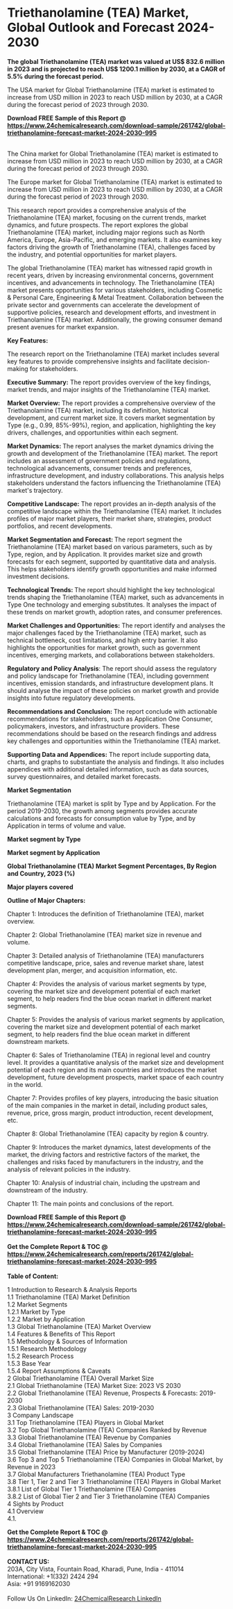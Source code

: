 <h1>Triethanolamine (TEA) Market, Global Outlook and Forecast 2024-2030</h1><p><strong>The global Triethanolamine (TEA) market was valued at US$ 832.6 million in 2023 and is projected to reach US$ 1200.1 million by 2030, at a CAGR of 5.5% during the forecast period.</strong></p><p>
</p><p>The USA market for Global Triethanolamine (TEA) market is estimated to increase from USD million in 2023 to reach USD million by 2030, at a CAGR during the forecast period of 2023 through 2030.</p><div><b>Download FREE Sample of this Report @ 
            <a href="https://www.24chemicalresearch.com/download-sample/261742/global-triethanolamine-forecast-market-2024-2030-995">
            https://www.24chemicalresearch.com/download-sample/261742/global-triethanolamine-forecast-market-2024-2030-995</a></b></div><br><p>
</p><p>The China market for Global Triethanolamine (TEA) market is estimated to increase from USD million in 2023 to reach USD million by 2030, at a CAGR during the forecast period of 2023 through 2030.</p><p>
</p><p>The Europe market for Global Triethanolamine (TEA) market is estimated to increase from USD million in 2023 to reach USD million by 2030, at a CAGR during the forecast period of 2023 through 2030.</p><p>
</p><p>This research report provides a comprehensive analysis of the Triethanolamine (TEA) market, focusing on the current trends, market dynamics, and future prospects. The report explores the global Triethanolamine (TEA) market, including major regions such as North America, Europe, Asia-Pacific, and emerging markets. It also examines key factors driving the growth of Triethanolamine (TEA), challenges faced by the industry, and potential opportunities for market players.</p><p>
</p><p>The global Triethanolamine (TEA) market has witnessed rapid growth in recent years, driven by increasing environmental concerns, government incentives, and advancements in technology. The Triethanolamine (TEA) market presents opportunities for various stakeholders, including Cosmetic &amp; Personal Care, Engineering &amp; Metal Treatment. Collaboration between the private sector and governments can accelerate the development of supportive policies, research and development efforts, and investment in Triethanolamine (TEA) market. Additionally, the growing consumer demand present avenues for market expansion.</p><p>
<strong>Key Features:</strong></p><p>
The research report on the Triethanolamine (TEA) market includes several key features to provide comprehensive insights and facilitate decision-making for stakeholders.</p><p>
<strong>Executive Summary:</strong> The report provides overview of the key findings, market trends, and major insights of the Triethanolamine (TEA) market.</p><p>
<strong>Market Overview:</strong> The report provides a comprehensive overview of the Triethanolamine (TEA) market, including its definition, historical development, and current market size. It covers market segmentation by Type (e.g., 0.99, 85%-99%), region, and application, highlighting the key drivers, challenges, and opportunities within each segment.</p><p>
<strong>Market Dynamics: </strong>The report analyses the market dynamics driving the growth and development of the Triethanolamine (TEA) market. The report includes an assessment of government policies and regulations, technological advancements, consumer trends and preferences, infrastructure development, and industry collaborations. This analysis helps stakeholders understand the factors influencing the Triethanolamine (TEA) market's trajectory.</p><p>
<strong>Competitive Landscape:</strong> The report provides an in-depth analysis of the competitive landscape within the Triethanolamine (TEA) market. It includes profiles of major market players, their market share, strategies, product portfolios, and recent developments.</p><p>
<strong>Market Segmentation and Forecast: </strong>The report segment the Triethanolamine (TEA) market based on various parameters, such as by Type, region, and by Application. It provides market size and growth forecasts for each segment, supported by quantitative data and analysis. This helps stakeholders identify growth opportunities and make informed investment decisions.</p><p>
<strong>Technological Trends: </strong>The report should highlight the key technological trends shaping the Triethanolamine (TEA) market, such as advancements in Type One technology and emerging substitutes. It analyses the impact of these trends on market growth, adoption rates, and consumer preferences.</p><p>
<strong>Market Challenges and Opportunities:</strong> The report identify and analyses the major challenges faced by the Triethanolamine (TEA) market, such as technical bottleneck, cost limitations, and high entry barrier. It also highlights the opportunities for market growth, such as government incentives, emerging markets, and collaborations between stakeholders.</p><p>
<strong>Regulatory and Policy Analysis</strong>: The report should assess the regulatory and policy landscape for Triethanolamine (TEA), including government incentives, emission standards, and infrastructure development plans. It should analyse the impact of these policies on market growth and provide insights into future regulatory developments.</p><p>
<strong>Recommendations and Conclusion: </strong>The report conclude with actionable recommendations for stakeholders, such as Application One Consumer, policymakers, investors, and infrastructure providers. These recommendations should be based on the research findings and address key challenges and opportunities within the Triethanolamine (TEA) market.</p><p>
<strong>Supporting Data and Appendices:</strong> The report include supporting data, charts, and graphs to substantiate the analysis and findings. It also includes appendices with additional detailed information, such as data sources, survey questionnaires, and detailed market forecasts.</p><p>
<strong>Market Segmentation</strong></p><p>
Triethanolamine (TEA) market is split by Type and by Application. For the period 2019-2030, the growth among segments provides accurate calculations and forecasts for consumption value by Type, and by Application in terms of volume and value.</p><p>
</p><p></p><p>
<strong>Market segment by Type</strong></p><p>
</p><p>
</p><p><strong>Market segment by Application</strong></p><p>
</p><p>
</p><p><strong>Global Triethanolamine (TEA) Market Segment Percentages, By Region and Country, 2023 (%)</strong></p><p>
</p><p>
</p><p>
</p><p></p><p>
</p><p><strong>Major players covered</strong></p><p>
</p><p>
</p><p><strong>Outline of Major Chapters:</strong></p><p>
Chapter 1: Introduces the definition of Triethanolamine (TEA), market overview.</p><p>
Chapter 2: Global Triethanolamine (TEA) market size in revenue and volume.</p><p>
Chapter 3: Detailed analysis of Triethanolamine (TEA) manufacturers competitive landscape, price, sales and revenue market share, latest development plan, merger, and acquisition information, etc.</p><p>
Chapter 4: Provides the analysis of various market segments by type, covering the market size and development potential of each market segment, to help readers find the blue ocean market in different market segments.</p><p>
Chapter 5: Provides the analysis of various market segments by application, covering the market size and development potential of each market segment, to help readers find the blue ocean market in different downstream markets.</p><p>
Chapter 6: Sales of Triethanolamine (TEA) in regional level and country level. It provides a quantitative analysis of the market size and development potential of each region and its main countries and introduces the market development, future development prospects, market space of each country in the world.</p><p>
Chapter 7: Provides profiles of key players, introducing the basic situation of the main companies in the market in detail, including product sales, revenue, price, gross margin, product introduction, recent development, etc.</p><p>
Chapter 8: Global Triethanolamine (TEA) capacity by region &amp; country.</p><p>
Chapter 9: Introduces the market dynamics, latest developments of the market, the driving factors and restrictive factors of the market, the challenges and risks faced by manufacturers in the industry, and the analysis of relevant policies in the industry.</p><p>
Chapter 10: Analysis of industrial chain, including the upstream and downstream of the industry.</p><p>
Chapter 11: The main points and conclusions of the report.</p><div><b>Download FREE Sample of this Report @ 
            <a href="https://www.24chemicalresearch.com/download-sample/261742/global-triethanolamine-forecast-market-2024-2030-995">
            https://www.24chemicalresearch.com/download-sample/261742/global-triethanolamine-forecast-market-2024-2030-995</a></b></div><br><div><b>Get the Complete Report & TOC @ 
            <a href="https://www.24chemicalresearch.com/reports/261742/global-triethanolamine-forecast-market-2024-2030-995">
            https://www.24chemicalresearch.com/reports/261742/global-triethanolamine-forecast-market-2024-2030-995</a></b></div><br>
            <b>Table of Content:</b><p>1 Introduction to Research & Analysis Reports<br />
    1.1 Triethanolamine (TEA) Market Definition<br />
    1.2 Market Segments<br />
        1.2.1 Market by Type<br />
        1.2.2 Market by Application<br />
    1.3 Global Triethanolamine (TEA) Market Overview<br />
    1.4 Features & Benefits of This Report<br />
    1.5 Methodology & Sources of Information<br />
        1.5.1 Research Methodology<br />
        1.5.2 Research Process<br />
        1.5.3 Base Year<br />
        1.5.4 Report Assumptions & Caveats<br />
2 Global Triethanolamine (TEA) Overall Market Size<br />
    2.1 Global Triethanolamine (TEA) Market Size: 2023 VS 2030<br />
    2.2 Global Triethanolamine (TEA) Revenue, Prospects & Forecasts: 2019-2030<br />
    2.3 Global Triethanolamine (TEA) Sales: 2019-2030<br />
3 Company Landscape<br />
    3.1 Top Triethanolamine (TEA) Players in Global Market<br />
    3.2 Top Global Triethanolamine (TEA) Companies Ranked by Revenue<br />
    3.3 Global Triethanolamine (TEA) Revenue by Companies<br />
    3.4 Global Triethanolamine (TEA) Sales by Companies<br />
    3.5 Global Triethanolamine (TEA) Price by Manufacturer (2019-2024)<br />
    3.6 Top 3 and Top 5 Triethanolamine (TEA) Companies in Global Market, by Revenue in 2023<br />
    3.7 Global Manufacturers Triethanolamine (TEA) Product Type<br />
    3.8 Tier 1, Tier 2 and Tier 3 Triethanolamine (TEA) Players in Global Market<br />
        3.8.1 List of Global Tier 1 Triethanolamine (TEA) Companies<br />
        3.8.2 List of Global Tier 2 and Tier 3 Triethanolamine (TEA) Companies<br />
4 Sights by Product<br />
    4.1 Overview<br />
        4.1.</p><div><b>Get the Complete Report & TOC @ 
            <a href="https://www.24chemicalresearch.com/reports/261742/global-triethanolamine-forecast-market-2024-2030-995">
            https://www.24chemicalresearch.com/reports/261742/global-triethanolamine-forecast-market-2024-2030-995</a></b></div><br><b>CONTACT US:</b><br>
            203A, City Vista, Fountain Road, Kharadi, Pune, India - 411014<br>
            International: +1(332) 2424 294<br>
            Asia: +91 9169162030 <br><br>
            Follow Us On LinkedIn: <a href="https://www.linkedin.com/company/24chemicalresearch/">24ChemicalResearch LinkedIn</a>